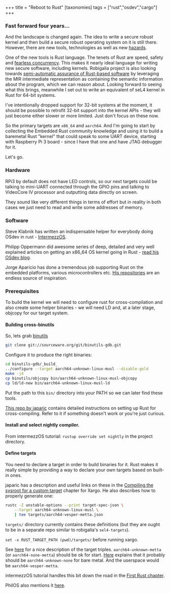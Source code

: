 +++
title = "Reboot to Rust"
[taxonomies]
tags = ["rust","osdev","cargo"]
+++
### Fast forward four years...

And the landscape is changed again. The idea to write a secure robust kernel and then build a secure robust operating system on it is still there. However, there are new tools, technologies as well as new [hazards](https://spectreattack.com/).

One of the new tools is Rust language. The tenets of Rust are speed, safety and [fearless concurrency](https://doc.rust-lang.org/book/second-edition/ch16-00-concurrency.html). This makes it nearly ideal language for writing new secure software, including kernels. Robigalia project is also looking towards [semi-automatic assurance of Rust-based software](https://robigalia.org/blog/2016/11/15/verfication.html) by leveraging the MIR intermediate representation as containing the semantic information about the program, which we can reason about. Looking forward to seeing what this brings, meanwhile I set out to write an equivalent of seL4 kernel in Rust for 64-bit systems.

I've intentionally dropped support for 32-bit systems at the moment, it should be possible to retrofit 32-bit support into the kernel APIs - they will just become either slower or more limited. Just don't focus on these now.

So the primary targets are `x86_64` and `aarch64`. And I'm going to start by collecting the Embedded Rust community knowledge and using it to build a baremetal Rust "kernel" that could speak to some UART device, starting with Raspberry Pi 3 board - since I have that one and have JTAG debugger for it.

Let's go.

<!-- more -->

### Hardware

RPi3 by default does not have LED controls, so our next targets could be talking to mini-UART connected through the GPIO pins and talking to VideoCore IV processor and outputting data directly on screen.

They sound like very different things in terms of effort but in reality in both cases we just need to read and write some addresses of memory.

### Software

Steve Klabnik has written an indispensable helper for everybody doing OSdev in rust - [IntermezzOS](http://intermezzos.github.io/).

Philipp Oppermann did awesome series of deep, detailed and very well explained articles on getting an x86_64 OS kernel going in Rust - [read his OSdev blog](https://os.phil-opp.com/).

Jorge Aparicio has done a tremendous job supporting Rust on the embedded platforms, various microcontrollers etc. [His repositories](https://github.com/japaric/) are an endless source of inspiration.

### Prerequisites

To build the kernel we will need to configure rust for cross-compilation and also create some helper binaries - we will need LD and, at a later stage, objcopy for our target system.

#### Building cross-binutils

So, lets grab [binutils](https://www.gnu.org/software/binutils/)

```sh
git clone git://sourceware.org/git/binutils-gdb.git
```

Configure it to produce the right binaries:

```sh
cd binutils-gdb/_build_
../configure --target aarch64-unknown-linux-musl --disable-gold
make -j4
cp binutils/objcopy bin/aarch64-unknown-linux-musl-objcopy
cp ld/ld-new bin/aarch64-unknown-linux-musl-ld
```

Put the path to this `bin/` directory into your PATH so we can later find these tools.

[This repo by japaric](https://github.com/japaric/rust-cross) contains detailed instructions on setting up Rust for cross-compiling. Refer to it if something doesn't work or you're just curious.

#### Install and select nightly compiler.

From intermezzOS tutorial: `rustup override set nightly` in the project directory.

#### Define targets

You need to declare a target in order to build binaries for it. Rust makes it really simple by providing a way to declare your own targets based on built-in ones.

japaric has a description and useful links on these in the [Compiling the sysroot for a custom target](https://github.com/japaric/xargo#compiling-the-sysroot-for-a-custom-target) chapter for Xargo. He also describes how to properly generate one:

```sh
rustc -Z unstable-options --print target-spec-json \
    --target aarch64-unknown-linux-musl \
    | tee targets/aarch64-vesper-metta.json
```

`targets/` directory currently contains these definitions (but they are ought to be in a separate repo similar to robigalia's `sel4-targets`).

`set -x RUST_TARGET_PATH (pwd)/targets/` before running xargo.

See [here](https://github.com/japaric/rust-cross#the-target-triple) for a nice description of the target triples. `aarch64-unknown-metta` (or `aarch64-none-metta`) should be ok for start. [Here](http://intermezzos.github.io/book/first-edition/setup.html) explains that it probably should be `aarch64-unknown-none` for bare metal. And the userspace would be `aarch64-vesper-metta`.

intermezzOS tutorial handles this bit down the road in the [First Rust chapter](http://intermezzos.github.io/book/first-edition/creating-our-first-crate.html).

PhilOS also mentions it [here](https://os.phil-opp.com/set-up-rust/#target-specifications).

